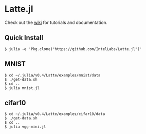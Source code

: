 # Latte.jl

Check out the [wiki](https://github.com/IntelLabs/Latte.jl/wiki) for tutorials and documentation.

## Quick Install
```
$ julia -e 'Pkg.clone("https://github.com/IntelLabs/Latte.jl")'
```

## MNIST
```
$ cd ~/.julia/v0.4/Latte/examples/mnist/data
$ ./get-data.sh
$ cd ..
$ julia mnist.jl
```

## cifar10
```
$ cd ~/.julia/v0.4/Latte/examples/cifar10/data
$ ./get-data.sh
$ cd ..
$ julia vgg-mini.jl
```
